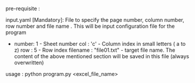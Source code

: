 pre-requisite :

input.yaml [Mandatory]: File to specify the page number, column number, row number and file name . This will be input configuration file for the program

-   number: 1                   - Sheet number
    col : 'c'                   - Column index in small letters ( a to z)
    row : 5                     - Row index
    filename : "file01.txt"     - target file name. The content of the above mentioned section will be saved in this file
                                  (always overwritten)



usage : python program.py <excel_file_name>
